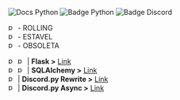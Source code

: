 ![Docs Python](https://cdn.discordapp.com/attachments/552944325726830614/554458041089785867/PythonDocs.png)
![Badge Python](https://img.shields.io/badge/docs-python-blue.svg?style=for-the-badge&logo=discord&logoColor=&logoWidth=40?logo=http://www.iconarchive.com/show/papirus-apps-icons-by-papirus-team/python-icon.html)
![Badge Discord](https://img.shields.io/discord/425864977996578816.svg?color=%2315cd72&logo=DISCORD&style=for-the-badge)


<img src="https://cdn.discordapp.com/emojis/438399396963418131.png" width="15" height="15" alt="portfolio_view"> - ROLLING  
<img src="https://cdn.discordapp.com/emojis/438399396548313091.png" width="15" height="15" alt="portfolio_view"> - ESTAVEL  
<img src="https://cdn.discordapp.com/emojis/438399398808911882.png" width="15" height="15" alt="portfolio_view"> - OBSOLETA  

<img width="15" height="15" alt="portfolio_view" src="https://cdn.discordapp.com/emojis/438399396548313091.png"> <img width="15" height="15" alt="portfolio_view" src="https://cdn.discordapp.com/emojis/438399396963418131.png"> | **Flask >** [Link](http://flask.pocoo.org/docs/1.0/)  
<img width="15" height="15" alt="portfolio_view" src="https://cdn.discordapp.com/emojis/438399396548313091.png"> <img width="15" height="15" alt="portfolio_view" src="https://cdn.discordapp.com/emojis/438399396963418131.png"> | **SQLAlchemy >** [Link](http://flask-sqlalchemy.pocoo.org/2.3/)  
<img width="15" height="15" alt="portfolio_view" src="https://cdn.discordapp.com/emojis/438399396963418131.png"> | **Discord.py Rewrite >** [Link](https://discordpy.readthedocs.io/en/rewrite/api.html)  
<img width="15" height="15" alt="portfolio_view" src="https://cdn.discordapp.com/emojis/438399398808911882.png"> | **Discord.py Async >** [Link](https://discordpy.readthedocs.io/en/latest/api.html)  
